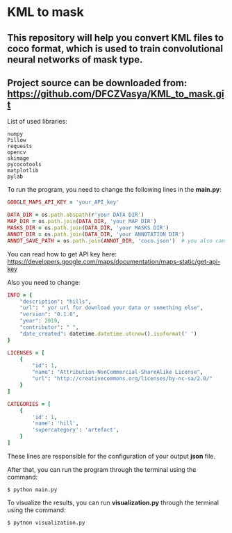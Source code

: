 # KML to mask

This repository will help you convert KML files to coco format, which is used to train convolutional neural networks of mask type.
---------------
Project source can be downloaded from:
https://github.com/DFCZVasya/KML_to_mask.git
---------------

List of used libraries:
```
numpy
Pillow
requests
opencv
skimage
pycocotools
matplotlib
pylab
```

To run the program, you need to change the following lines in the **main.py**:

```ruby
GOOGLE_MAPS_API_KEY = 'your_API_key'   

DATA_DIR = os.path.abspath(r'your DATA DIR')
MAP_DIR = os.path.join(DATA_DIR, 'your MAP DIR')
MASKS_DIR = os.path.join(DATA_DIR, 'your MASKS DIR')
ANNOT_DIR = os.path.join(DATA_DIR, 'your ANNOTATION DIR')
ANNOT_SAVE_PATH = os.path.join(ANNOT_DIR, 'coco.json')  # you also can chose your own name
```
You can read how to get API key here: https://developers.google.com/maps/documentation/maps-static/get-api-key

Also you need to change: 
```ruby
INFO = {
    "description": "hills",
    "url": " yor url for download your data or something else",
    "version": "0.1.0",
    "year": 2019,
    "contributor": " ",
    "date_created": datetime.datetime.utcnow().isoformat(' ')
}

LICENSES = [
    {
        "id": 1,
        "name": "Attribution-NonCommercial-ShareAlike License",
        "url": "http://creativecommons.org/licenses/by-nc-sa/2.0/"
    }
]

CATEGORIES = [
    {
        'id': 1,
        'name': 'hill',
        'supercategory': 'artefact',
    }
]
```
These lines are responsible for the configuration of your output **json** file.

After that, you can run the program through the terminal using the command:
```
$ python main.py
```
To visualize the results, you can run **visualization.py** through the terminal using the command:
```
$ pytnon visualization.py
```


